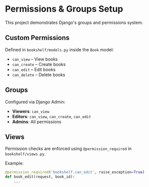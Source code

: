 # Permissions & Groups Setup

This project demonstrates Django's groups and permissions system.

## Custom Permissions
Defined in `bookshelf/models.py` inside the `Book` model:
- `can_view` – View books
- `can_create` – Create books
- `can_edit` – Edit books
- `can_delete` – Delete books

## Groups
Configured via Django Admin:
- **Viewers**: `can_view`
- **Editors**: `can_view`, `can_create`, `can_edit`
- **Admins**: All permissions

## Views
Permission checks are enforced using `@permission_required` in `bookshelf/views.py`.

Example:
```python
@permission_required('bookshelf.can_edit', raise_exception=True)
def book_edit(request, book_id):
    ...
